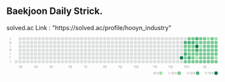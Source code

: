 <h2> Baekjoon Daily Strick. </h2>
<div> solved.ac Link : "https://solved.ac/profile/hooyn_industry" </div>

<div><svg viewBox="0 0 450 96"><text font-size="5" text-anchor="middle" x="8" y="16" dy="0.3em" fill="rgb(138, 143, 149)">S</text><text font-size="5" text-anchor="middle" x="8" y="24" dy="0.3em" fill="rgb(138, 143, 149)">M</text><text font-size="5" text-anchor="middle" x="8" y="32" dy="0.3em" fill="rgb(138, 143, 149)">T</text><text font-size="5" text-anchor="middle" x="8" y="40" dy="0.3em" fill="rgb(138, 143, 149)">W</text><text font-size="5" text-anchor="middle" x="8" y="48" dy="0.3em" fill="rgb(138, 143, 149)">T</text><text font-size="5" text-anchor="middle" x="8" y="56" dy="0.3em" fill="rgb(138, 143, 149)">F</text><text font-size="5" text-anchor="middle" x="8" y="64" dy="0.3em" fill="rgb(138, 143, 149)">S</text><text font-size="5" text-anchor="start" x="409" y="74" dy="0.3em" fill="rgb(138, 143, 149)">2월</text><text font-size="5" text-anchor="start" x="369" y="74" dy="0.3em" fill="rgb(138, 143, 149)">2022</text><text font-size="5" text-anchor="start" x="337" y="74" dy="0.3em" fill="rgb(138, 143, 149)">12월</text><text font-size="5" text-anchor="start" x="305" y="74" dy="0.3em" fill="rgb(138, 143, 149)">11월</text><text font-size="5" text-anchor="start" x="265" y="74" dy="0.3em" fill="rgb(138, 143, 149)">10월</text><text font-size="5" text-anchor="start" x="233" y="74" dy="0.3em" fill="rgb(138, 143, 149)">9월</text><text font-size="5" text-anchor="start" x="201" y="74" dy="0.3em" fill="rgb(138, 143, 149)">8월</text><text font-size="5" text-anchor="start" x="161" y="74" dy="0.3em" fill="rgb(138, 143, 149)">7월</text><text font-size="5" text-anchor="start" x="129" y="74" dy="0.3em" fill="rgb(138, 143, 149)">6월</text><text font-size="5" text-anchor="start" x="89" y="74" dy="0.3em" fill="rgb(138, 143, 149)">5월</text><text font-size="5" text-anchor="start" x="57" y="74" dy="0.3em" fill="rgb(138, 143, 149)">4월</text><text font-size="5" text-anchor="start" x="25" y="74" dy="0.3em" fill="rgb(138, 143, 149)">3월</text><rect width="6.8" height="6.8" x="433" y="60" rx="2" fill="rgb(120, 203, 148)" stroke-width="1" stroke="transparent"></rect><rect width="6.8" height="6.8" x="433" y="52" rx="2" fill="rgb(161, 228, 172)" stroke-width="1"></rect><rect width="6.8" height="6.8" x="433" y="44" rx="2" fill="rgb(120, 203, 148)" stroke-width="1"></rect><rect width="6.8" height="6.8" x="433" y="36" rx="2" fill="rgb(120, 203, 148)" stroke-width="1"></rect><rect width="6.8" height="6.8" x="433" y="28" rx="2" fill="rgb(120, 203, 148)" stroke-width="1"></rect><rect width="6.8" height="6.8" x="433" y="20" rx="2" fill="rgb(120, 203, 148)" stroke-width="1"></rect><rect width="6.8" height="6.8" x="433" y="12" rx="2" fill="rgb(161, 228, 172)" stroke-width="1"></rect><rect width="6.8" height="6.8" x="425" y="60" rx="2" fill="rgb(120, 203, 148)" stroke-width="1"></rect><rect width="6.8" height="6.8" x="425" y="52" rx="2" fill="rgb(120, 203, 148)" stroke-width="1"></rect><rect width="6.8" height="6.8" x="425" y="44" rx="2" fill="rgb(120, 203, 148)" stroke-width="1"></rect><rect width="6.8" height="6.8" x="425" y="36" rx="2" fill="rgb(120, 203, 148)" stroke-width="1"></rect><rect width="6.8" height="6.8" x="425" y="28" rx="2" fill="rgb(120, 203, 148)" stroke-width="1"></rect><rect width="6.8" height="6.8" x="425" y="20" rx="2" fill="rgb(120, 203, 148)" stroke-width="1"></rect><rect width="6.8" height="6.8" x="425" y="12" rx="2" fill="rgb(120, 203, 148)" stroke-width="1"></rect><rect width="6.8" height="6.8" x="417" y="60" rx="2" fill="rgb(120, 203, 148)" stroke-width="1"></rect><rect width="6.8" height="6.8" x="417" y="52" rx="2" fill="rgb(120, 203, 148)" stroke-width="1"></rect><rect width="6.8" height="6.8" x="417" y="44" rx="2" fill="rgb(120, 203, 148)" stroke-width="1"></rect><rect width="6.8" height="6.8" x="417" y="36" rx="2" fill="rgb(120, 203, 148)" stroke-width="1"></rect><rect width="6.8" height="6.8" x="417" y="28" rx="2" fill="rgb(120, 203, 148)" stroke-width="1"></rect><rect width="6.8" height="6.8" x="417" y="20" rx="2" fill="rgb(120, 203, 148)" stroke-width="1"></rect><rect width="6.8" height="6.8" x="417" y="12" rx="2" fill="rgb(161, 228, 172)" stroke-width="1"></rect><rect width="6.8" height="6.8" x="409" y="60" rx="2" fill="rgb(120, 203, 148)" stroke-width="1"></rect><rect width="6.8" height="6.8" x="409" y="52" rx="2" fill="rgb(120, 203, 148)" stroke-width="1"></rect><rect width="6.8" height="6.8" x="409" y="44" rx="2" fill="rgb(120, 203, 148)" stroke-width="1"></rect><rect width="6.8" height="6.8" x="409" y="36" rx="2" fill="rgb(120, 203, 148)" stroke-width="1"></rect><rect width="6.8" height="6.8" x="409" y="28" rx="2" fill="rgb(120, 203, 148)" stroke-width="1"></rect><rect width="6.8" height="6.8" x="409" y="20" rx="2" fill="rgb(120, 203, 148)" stroke-width="1"></rect><rect width="6.8" height="6.8" x="409" y="12" rx="2" fill="rgb(120, 203, 148)" stroke-width="1"></rect><rect width="6.8" height="6.8" x="401" y="60" rx="2" fill="rgb(120, 203, 148)" stroke-width="1"></rect><rect width="6.8" height="6.8" x="401" y="52" rx="2" fill="rgb(120, 203, 148)" stroke-width="1"></rect><rect width="6.8" height="6.8" x="401" y="44" rx="2" fill="rgb(120, 203, 148)" stroke-width="1"></rect><rect width="6.8" height="6.8" x="401" y="36" rx="2" fill="rgb(120, 203, 148)" stroke-width="1"></rect><rect width="6.8" height="6.8" x="401" y="28" rx="2" fill="rgb(161, 228, 172)" stroke-width="1"></rect><rect width="6.8" height="6.8" x="401" y="20" rx="2" fill="rgb(120, 203, 148)" stroke-width="1"></rect><rect width="6.8" height="6.8" x="401" y="12" rx="2" fill="rgb(120, 203, 148)" stroke-width="1"></rect><rect width="6.8" height="6.8" x="393" y="60" rx="2" fill="rgb(120, 203, 148)" stroke-width="1"></rect><rect width="6.8" height="6.8" x="393" y="52" rx="2" fill="rgb(161, 228, 172)" stroke-width="1"></rect><rect width="6.8" height="6.8" x="393" y="44" rx="2" fill="rgb(120, 203, 148)" stroke-width="1"></rect><rect width="6.8" height="6.8" x="393" y="36" rx="2" fill="rgb(78, 177, 124)" stroke-width="1"></rect><rect width="6.8" height="6.8" x="393" y="28" rx="2" fill="rgb(0, 121, 80)" stroke-width="1"></rect><rect width="6.8" height="6.8" x="393" y="20" rx="2" fill="rgb(120, 203, 148)" stroke-width="1"></rect><rect width="6.8" height="6.8" x="393" y="12" rx="2" fill="rgb(78, 177, 124)" stroke-width="1"></rect><rect width="6.8" height="6.8" x="385" y="60" rx="2" fill="rgb(120, 203, 148)" stroke-width="1"></rect><rect width="6.8" height="6.8" x="385" y="52" rx="2" fill="rgb(120, 203, 148)" stroke-width="1"></rect><rect width="6.8" height="6.8" x="385" y="44" rx="2" fill="rgb(120, 203, 148)" stroke-width="1" stroke="transparent"></rect><rect width="6.8" height="6.8" x="385" y="36" rx="2" fill="rgb(120, 203, 148)" stroke-width="1"></rect><rect width="6.8" height="6.8" x="385" y="28" rx="2" fill="rgb(120, 203, 148)" stroke-width="1"></rect><rect width="6.8" height="6.8" x="385" y="20" rx="2" fill="rgb(78, 177, 124)" stroke-width="1"></rect><rect width="6.8" height="6.8" x="385" y="12" rx="2" fill="rgb(120, 203, 148)" stroke-width="1"></rect><rect width="6.8" height="6.8" x="377" y="60" rx="2" fill="rgb(120, 203, 148)" stroke-width="1"></rect><rect width="6.8" height="6.8" x="377" y="52" rx="2" fill="rgb(78, 177, 124)" stroke-width="1"></rect><rect width="6.8" height="6.8" x="377" y="44" rx="2" fill="rgb(120, 203, 148)" stroke-width="1"></rect><rect width="6.8" height="6.8" x="377" y="36" rx="2" fill="rgb(120, 203, 148)" stroke-width="1" stroke="transparent"></rect><rect width="6.8" height="6.8" x="377" y="28" rx="2" fill="rgb(120, 203, 148)" stroke-width="1" stroke="transparent"></rect><rect width="6.8" height="6.8" x="377" y="20" rx="2" fill="rgb(78, 177, 124)" stroke-width="1"></rect><rect width="6.8" height="6.8" x="377" y="12" rx="2" fill="rgb(120, 203, 148)" stroke-width="1"></rect><rect width="6.8" height="6.8" x="369" y="60" rx="2" fill="rgb(120, 203, 148)" stroke-width="1"></rect><rect width="6.8" height="6.8" x="369" y="52" rx="2" fill="rgb(120, 203, 148)" stroke-width="1"></rect><rect width="6.8" height="6.8" x="369" y="44" rx="2" fill="rgb(78, 177, 124)" stroke-width="1"></rect><rect width="6.8" height="6.8" x="369" y="36" rx="2" fill="rgb(120, 203, 148)" stroke-width="1"></rect><rect width="6.8" height="6.8" x="369" y="28" rx="2" fill="rgb(120, 203, 148)" stroke-width="1"></rect><rect width="6.8" height="6.8" x="369" y="20" rx="2" fill="rgb(78, 177, 124)" stroke-width="1"></rect><rect width="6.8" height="6.8" x="369" y="12" rx="2" fill="rgb(221, 223, 224)" stroke-width="1"></rect><rect width="6.8" height="6.8" x="361" y="60" rx="2" fill="rgb(221, 223, 224)" stroke-width="1"></rect><rect width="6.8" height="6.8" x="361" y="52" rx="2" fill="rgb(0, 121, 80)" stroke-width="1"></rect><rect width="6.8" height="6.8" x="361" y="44" rx="2" fill="rgb(221, 223, 224)" stroke-width="1"></rect><rect width="6.8" height="6.8" x="361" y="36" rx="2" fill="rgb(221, 223, 224)" stroke-width="1"></rect><rect width="6.8" height="6.8" x="361" y="28" rx="2" fill="rgb(221, 223, 224)" stroke-width="1"></rect><rect width="6.8" height="6.8" x="361" y="20" rx="2" fill="rgb(221, 223, 224)" stroke-width="1"></rect><rect width="6.8" height="6.8" x="361" y="12" rx="2" fill="rgb(221, 223, 224)" stroke-width="1"></rect><rect width="6.8" height="6.8" x="353" y="60" rx="2" fill="rgb(221, 223, 224)" stroke-width="1"></rect><rect width="6.8" height="6.8" x="353" y="52" rx="2" fill="rgb(221, 223, 224)" stroke-width="1"></rect><rect width="6.8" height="6.8" x="353" y="44" rx="2" fill="rgb(221, 223, 224)" stroke-width="1"></rect><rect width="6.8" height="6.8" x="353" y="36" rx="2" fill="rgb(221, 223, 224)" stroke-width="1"></rect><rect width="6.8" height="6.8" x="353" y="28" rx="2" fill="rgb(221, 223, 224)" stroke-width="1"></rect><rect width="6.8" height="6.8" x="353" y="20" rx="2" fill="rgb(221, 223, 224)" stroke-width="1"></rect><rect width="6.8" height="6.8" x="353" y="12" rx="2" fill="rgb(221, 223, 224)" stroke-width="1"></rect><rect width="6.8" height="6.8" x="345" y="60" rx="2" fill="rgb(221, 223, 224)" stroke-width="1"></rect><rect width="6.8" height="6.8" x="345" y="52" rx="2" fill="rgb(221, 223, 224)" stroke-width="1"></rect><rect width="6.8" height="6.8" x="345" y="44" rx="2" fill="rgb(221, 223, 224)" stroke-width="1"></rect><rect width="6.8" height="6.8" x="345" y="36" rx="2" fill="rgb(221, 223, 224)" stroke-width="1"></rect><rect width="6.8" height="6.8" x="345" y="28" rx="2" fill="rgb(221, 223, 224)" stroke-width="1"></rect><rect width="6.8" height="6.8" x="345" y="20" rx="2" fill="rgb(221, 223, 224)" stroke-width="1"></rect><rect width="6.8" height="6.8" x="345" y="12" rx="2" fill="rgb(221, 223, 224)" stroke-width="1"></rect><rect width="6.8" height="6.8" x="337" y="60" rx="2" fill="rgb(221, 223, 224)" stroke-width="1"></rect><rect width="6.8" height="6.8" x="337" y="52" rx="2" fill="rgb(221, 223, 224)" stroke-width="1"></rect><rect width="6.8" height="6.8" x="337" y="44" rx="2" fill="rgb(221, 223, 224)" stroke-width="1"></rect><rect width="6.8" height="6.8" x="337" y="36" rx="2" fill="rgb(221, 223, 224)" stroke-width="1"></rect><rect width="6.8" height="6.8" x="337" y="28" rx="2" fill="rgb(221, 223, 224)" stroke-width="1"></rect><rect width="6.8" height="6.8" x="337" y="20" rx="2" fill="rgb(221, 223, 224)" stroke-width="1"></rect><rect width="6.8" height="6.8" x="337" y="12" rx="2" fill="rgb(221, 223, 224)" stroke-width="1"></rect><rect width="6.8" height="6.8" x="329" y="60" rx="2" fill="rgb(221, 223, 224)" stroke-width="1"></rect><rect width="6.8" height="6.8" x="329" y="52" rx="2" fill="rgb(221, 223, 224)" stroke-width="1"></rect><rect width="6.8" height="6.8" x="329" y="44" rx="2" fill="rgb(221, 223, 224)" stroke-width="1"></rect><rect width="6.8" height="6.8" x="329" y="36" rx="2" fill="rgb(221, 223, 224)" stroke-width="1"></rect><rect width="6.8" height="6.8" x="329" y="28" rx="2" fill="rgb(221, 223, 224)" stroke-width="1"></rect><rect width="6.8" height="6.8" x="329" y="20" rx="2" fill="rgb(221, 223, 224)" stroke-width="1"></rect><rect width="6.8" height="6.8" x="329" y="12" rx="2" fill="rgb(221, 223, 224)" stroke-width="1"></rect><rect width="6.8" height="6.8" x="321" y="60" rx="2" fill="rgb(221, 223, 224)" stroke-width="1"></rect><rect width="6.8" height="6.8" x="321" y="52" rx="2" fill="rgb(221, 223, 224)" stroke-width="1"></rect><rect width="6.8" height="6.8" x="321" y="44" rx="2" fill="rgb(221, 223, 224)" stroke-width="1"></rect><rect width="6.8" height="6.8" x="321" y="36" rx="2" fill="rgb(221, 223, 224)" stroke-width="1"></rect><rect width="6.8" height="6.8" x="321" y="28" rx="2" fill="rgb(221, 223, 224)" stroke-width="1"></rect><rect width="6.8" height="6.8" x="321" y="20" rx="2" fill="rgb(221, 223, 224)" stroke-width="1"></rect><rect width="6.8" height="6.8" x="321" y="12" rx="2" fill="rgb(221, 223, 224)" stroke-width="1"></rect><rect width="6.8" height="6.8" x="313" y="60" rx="2" fill="rgb(221, 223, 224)" stroke-width="1"></rect><rect width="6.8" height="6.8" x="313" y="52" rx="2" fill="rgb(221, 223, 224)" stroke-width="1"></rect><rect width="6.8" height="6.8" x="313" y="44" rx="2" fill="rgb(221, 223, 224)" stroke-width="1"></rect><rect width="6.8" height="6.8" x="313" y="36" rx="2" fill="rgb(221, 223, 224)" stroke-width="1"></rect><rect width="6.8" height="6.8" x="313" y="28" rx="2" fill="rgb(221, 223, 224)" stroke-width="1"></rect><rect width="6.8" height="6.8" x="313" y="20" rx="2" fill="rgb(221, 223, 224)" stroke-width="1"></rect><rect width="6.8" height="6.8" x="313" y="12" rx="2" fill="rgb(221, 223, 224)" stroke-width="1"></rect><rect width="6.8" height="6.8" x="305" y="60" rx="2" fill="rgb(221, 223, 224)" stroke-width="1"></rect><rect width="6.8" height="6.8" x="305" y="52" rx="2" fill="rgb(221, 223, 224)" stroke-width="1" stroke="transparent"></rect><rect width="6.8" height="6.8" x="305" y="44" rx="2" fill="rgb(221, 223, 224)" stroke-width="1"></rect><rect width="6.8" height="6.8" x="305" y="36" rx="2" fill="rgb(221, 223, 224)" stroke-width="1"></rect><rect width="6.8" height="6.8" x="305" y="28" rx="2" fill="rgb(221, 223, 224)" stroke-width="1"></rect><rect width="6.8" height="6.8" x="305" y="20" rx="2" fill="rgb(221, 223, 224)" stroke-width="1"></rect><rect width="6.8" height="6.8" x="305" y="12" rx="2" fill="rgb(221, 223, 224)" stroke-width="1"></rect><rect width="6.8" height="6.8" x="297" y="60" rx="2" fill="rgb(221, 223, 224)" stroke-width="1"></rect><rect width="6.8" height="6.8" x="297" y="52" rx="2" fill="rgb(221, 223, 224)" stroke-width="1"></rect><rect width="6.8" height="6.8" x="297" y="44" rx="2" fill="rgb(221, 223, 224)" stroke-width="1"></rect><rect width="6.8" height="6.8" x="297" y="36" rx="2" fill="rgb(221, 223, 224)" stroke-width="1"></rect><rect width="6.8" height="6.8" x="297" y="28" rx="2" fill="rgb(221, 223, 224)" stroke-width="1"></rect><rect width="6.8" height="6.8" x="297" y="20" rx="2" fill="rgb(221, 223, 224)" stroke-width="1"></rect><rect width="6.8" height="6.8" x="297" y="12" rx="2" fill="rgb(221, 223, 224)" stroke-width="1"></rect><rect width="6.8" height="6.8" x="289" y="60" rx="2" fill="rgb(221, 223, 224)" stroke-width="1"></rect><rect width="6.8" height="6.8" x="289" y="52" rx="2" fill="rgb(221, 223, 224)" stroke-width="1"></rect><rect width="6.8" height="6.8" x="289" y="44" rx="2" fill="rgb(221, 223, 224)" stroke-width="1"></rect><rect width="6.8" height="6.8" x="289" y="36" rx="2" fill="rgb(221, 223, 224)" stroke-width="1"></rect><rect width="6.8" height="6.8" x="289" y="28" rx="2" fill="rgb(221, 223, 224)" stroke-width="1"></rect><rect width="6.8" height="6.8" x="289" y="20" rx="2" fill="rgb(221, 223, 224)" stroke-width="1"></rect><rect width="6.8" height="6.8" x="289" y="12" rx="2" fill="rgb(221, 223, 224)" stroke-width="1"></rect><rect width="6.8" height="6.8" x="281" y="60" rx="2" fill="rgb(221, 223, 224)" stroke-width="1"></rect><rect width="6.8" height="6.8" x="281" y="52" rx="2" fill="rgb(221, 223, 224)" stroke-width="1"></rect><rect width="6.8" height="6.8" x="281" y="44" rx="2" fill="rgb(221, 223, 224)" stroke-width="1"></rect><rect width="6.8" height="6.8" x="281" y="36" rx="2" fill="rgb(221, 223, 224)" stroke-width="1"></rect><rect width="6.8" height="6.8" x="281" y="28" rx="2" fill="rgb(221, 223, 224)" stroke-width="1"></rect><rect width="6.8" height="6.8" x="281" y="20" rx="2" fill="rgb(221, 223, 224)" stroke-width="1"></rect><rect width="6.8" height="6.8" x="281" y="12" rx="2" fill="rgb(221, 223, 224)" stroke-width="1"></rect><rect width="6.8" height="6.8" x="273" y="60" rx="2" fill="rgb(221, 223, 224)" stroke-width="1"></rect><rect width="6.8" height="6.8" x="273" y="52" rx="2" fill="rgb(221, 223, 224)" stroke-width="1"></rect><rect width="6.8" height="6.8" x="273" y="44" rx="2" fill="rgb(221, 223, 224)" stroke-width="1"></rect><rect width="6.8" height="6.8" x="273" y="36" rx="2" fill="rgb(221, 223, 224)" stroke-width="1"></rect><rect width="6.8" height="6.8" x="273" y="28" rx="2" fill="rgb(221, 223, 224)" stroke-width="1"></rect><rect width="6.8" height="6.8" x="273" y="20" rx="2" fill="rgb(221, 223, 224)" stroke-width="1"></rect><rect width="6.8" height="6.8" x="273" y="12" rx="2" fill="rgb(221, 223, 224)" stroke-width="1"></rect><rect width="6.8" height="6.8" x="265" y="60" rx="2" fill="rgb(221, 223, 224)" stroke-width="1"></rect><rect width="6.8" height="6.8" x="265" y="52" rx="2" fill="rgb(221, 223, 224)" stroke-width="1"></rect><rect width="6.8" height="6.8" x="265" y="44" rx="2" fill="rgb(221, 223, 224)" stroke-width="1"></rect><rect width="6.8" height="6.8" x="265" y="36" rx="2" fill="rgb(221, 223, 224)" stroke-width="1"></rect><rect width="6.8" height="6.8" x="265" y="28" rx="2" fill="rgb(221, 223, 224)" stroke-width="1"></rect><rect width="6.8" height="6.8" x="265" y="20" rx="2" fill="rgb(221, 223, 224)" stroke-width="1"></rect><rect width="6.8" height="6.8" x="265" y="12" rx="2" fill="rgb(221, 223, 224)" stroke-width="1"></rect><rect width="6.8" height="6.8" x="257" y="60" rx="2" fill="rgb(221, 223, 224)" stroke-width="1"></rect><rect width="6.8" height="6.8" x="257" y="52" rx="2" fill="rgb(221, 223, 224)" stroke-width="1"></rect><rect width="6.8" height="6.8" x="257" y="44" rx="2" fill="rgb(221, 223, 224)" stroke-width="1"></rect><rect width="6.8" height="6.8" x="257" y="36" rx="2" fill="rgb(221, 223, 224)" stroke-width="1" stroke="transparent"></rect><rect width="6.8" height="6.8" x="257" y="28" rx="2" fill="rgb(221, 223, 224)" stroke-width="1"></rect><rect width="6.8" height="6.8" x="257" y="20" rx="2" fill="rgb(221, 223, 224)" stroke-width="1"></rect><rect width="6.8" height="6.8" x="257" y="12" rx="2" fill="rgb(221, 223, 224)" stroke-width="1"></rect><rect width="6.8" height="6.8" x="249" y="60" rx="2" fill="rgb(221, 223, 224)" stroke-width="1"></rect><rect width="6.8" height="6.8" x="249" y="52" rx="2" fill="rgb(221, 223, 224)" stroke-width="1"></rect><rect width="6.8" height="6.8" x="249" y="44" rx="2" fill="rgb(221, 223, 224)" stroke-width="1"></rect><rect width="6.8" height="6.8" x="249" y="36" rx="2" fill="rgb(221, 223, 224)" stroke-width="1" stroke="transparent"></rect><rect width="6.8" height="6.8" x="249" y="28" rx="2" fill="rgb(221, 223, 224)" stroke-width="1"></rect><rect width="6.8" height="6.8" x="249" y="20" rx="2" fill="rgb(221, 223, 224)" stroke-width="1"></rect><rect width="6.8" height="6.8" x="249" y="12" rx="2" fill="rgb(221, 223, 224)" stroke-width="1"></rect><rect width="6.8" height="6.8" x="241" y="60" rx="2" fill="rgb(221, 223, 224)" stroke-width="1"></rect><rect width="6.8" height="6.8" x="241" y="52" rx="2" fill="rgb(221, 223, 224)" stroke-width="1"></rect><rect width="6.8" height="6.8" x="241" y="44" rx="2" fill="rgb(221, 223, 224)" stroke-width="1"></rect><rect width="6.8" height="6.8" x="241" y="36" rx="2" fill="rgb(221, 223, 224)" stroke-width="1"></rect><rect width="6.8" height="6.8" x="241" y="28" rx="2" fill="rgb(221, 223, 224)" stroke-width="1"></rect><rect width="6.8" height="6.8" x="241" y="20" rx="2" fill="rgb(221, 223, 224)" stroke-width="1"></rect><rect width="6.8" height="6.8" x="241" y="12" rx="2" fill="rgb(221, 223, 224)" stroke-width="1"></rect><rect width="6.8" height="6.8" x="233" y="60" rx="2" fill="rgb(221, 223, 224)" stroke-width="1"></rect><rect width="6.8" height="6.8" x="233" y="52" rx="2" fill="rgb(221, 223, 224)" stroke-width="1"></rect><rect width="6.8" height="6.8" x="233" y="44" rx="2" fill="rgb(221, 223, 224)" stroke-width="1"></rect><rect width="6.8" height="6.8" x="233" y="36" rx="2" fill="rgb(221, 223, 224)" stroke-width="1"></rect><rect width="6.8" height="6.8" x="233" y="28" rx="2" fill="rgb(221, 223, 224)" stroke-width="1"></rect><rect width="6.8" height="6.8" x="233" y="20" rx="2" fill="rgb(221, 223, 224)" stroke-width="1"></rect><rect width="6.8" height="6.8" x="233" y="12" rx="2" fill="rgb(221, 223, 224)" stroke-width="1"></rect><rect width="6.8" height="6.8" x="225" y="60" rx="2" fill="rgb(221, 223, 224)" stroke-width="1"></rect><rect width="6.8" height="6.8" x="225" y="52" rx="2" fill="rgb(221, 223, 224)" stroke-width="1"></rect><rect width="6.8" height="6.8" x="225" y="44" rx="2" fill="rgb(221, 223, 224)" stroke-width="1"></rect><rect width="6.8" height="6.8" x="225" y="36" rx="2" fill="rgb(221, 223, 224)" stroke-width="1"></rect><rect width="6.8" height="6.8" x="225" y="28" rx="2" fill="rgb(221, 223, 224)" stroke-width="1"></rect><rect width="6.8" height="6.8" x="225" y="20" rx="2" fill="rgb(221, 223, 224)" stroke-width="1"></rect><rect width="6.8" height="6.8" x="225" y="12" rx="2" fill="rgb(221, 223, 224)" stroke-width="1"></rect><rect width="6.8" height="6.8" x="217" y="60" rx="2" fill="rgb(221, 223, 224)" stroke-width="1"></rect><rect width="6.8" height="6.8" x="217" y="52" rx="2" fill="rgb(221, 223, 224)" stroke-width="1"></rect><rect width="6.8" height="6.8" x="217" y="44" rx="2" fill="rgb(221, 223, 224)" stroke-width="1"></rect><rect width="6.8" height="6.8" x="217" y="36" rx="2" fill="rgb(221, 223, 224)" stroke-width="1"></rect><rect width="6.8" height="6.8" x="217" y="28" rx="2" fill="rgb(221, 223, 224)" stroke-width="1"></rect><rect width="6.8" height="6.8" x="217" y="20" rx="2" fill="rgb(221, 223, 224)" stroke-width="1"></rect><rect width="6.8" height="6.8" x="217" y="12" rx="2" fill="rgb(221, 223, 224)" stroke-width="1"></rect><rect width="6.8" height="6.8" x="209" y="60" rx="2" fill="rgb(221, 223, 224)" stroke-width="1"></rect><rect width="6.8" height="6.8" x="209" y="52" rx="2" fill="rgb(221, 223, 224)" stroke-width="1"></rect><rect width="6.8" height="6.8" x="209" y="44" rx="2" fill="rgb(221, 223, 224)" stroke-width="1"></rect><rect width="6.8" height="6.8" x="209" y="36" rx="2" fill="rgb(221, 223, 224)" stroke-width="1"></rect><rect width="6.8" height="6.8" x="209" y="28" rx="2" fill="rgb(221, 223, 224)" stroke-width="1"></rect><rect width="6.8" height="6.8" x="209" y="20" rx="2" fill="rgb(221, 223, 224)" stroke-width="1"></rect><rect width="6.8" height="6.8" x="209" y="12" rx="2" fill="rgb(221, 223, 224)" stroke-width="1"></rect><rect width="6.8" height="6.8" x="201" y="60" rx="2" fill="rgb(221, 223, 224)" stroke-width="1"></rect><rect width="6.8" height="6.8" x="201" y="52" rx="2" fill="rgb(221, 223, 224)" stroke-width="1"></rect><rect width="6.8" height="6.8" x="201" y="44" rx="2" fill="rgb(221, 223, 224)" stroke-width="1"></rect><rect width="6.8" height="6.8" x="201" y="36" rx="2" fill="rgb(221, 223, 224)" stroke-width="1"></rect><rect width="6.8" height="6.8" x="201" y="28" rx="2" fill="rgb(221, 223, 224)" stroke-width="1"></rect><rect width="6.8" height="6.8" x="201" y="20" rx="2" fill="rgb(221, 223, 224)" stroke-width="1"></rect><rect width="6.8" height="6.8" x="201" y="12" rx="2" fill="rgb(221, 223, 224)" stroke-width="1"></rect><rect width="6.8" height="6.8" x="193" y="60" rx="2" fill="rgb(221, 223, 224)" stroke-width="1"></rect><rect width="6.8" height="6.8" x="193" y="52" rx="2" fill="rgb(221, 223, 224)" stroke-width="1"></rect><rect width="6.8" height="6.8" x="193" y="44" rx="2" fill="rgb(221, 223, 224)" stroke-width="1"></rect><rect width="6.8" height="6.8" x="193" y="36" rx="2" fill="rgb(221, 223, 224)" stroke-width="1"></rect><rect width="6.8" height="6.8" x="193" y="28" rx="2" fill="rgb(221, 223, 224)" stroke-width="1"></rect><rect width="6.8" height="6.8" x="193" y="20" rx="2" fill="rgb(221, 223, 224)" stroke-width="1"></rect><rect width="6.8" height="6.8" x="193" y="12" rx="2" fill="rgb(221, 223, 224)" stroke-width="1"></rect><rect width="6.8" height="6.8" x="185" y="60" rx="2" fill="rgb(221, 223, 224)" stroke-width="1"></rect><rect width="6.8" height="6.8" x="185" y="52" rx="2" fill="rgb(221, 223, 224)" stroke-width="1"></rect><rect width="6.8" height="6.8" x="185" y="44" rx="2" fill="rgb(221, 223, 224)" stroke-width="1"></rect><rect width="6.8" height="6.8" x="185" y="36" rx="2" fill="rgb(221, 223, 224)" stroke-width="1"></rect><rect width="6.8" height="6.8" x="185" y="28" rx="2" fill="rgb(221, 223, 224)" stroke-width="1"></rect><rect width="6.8" height="6.8" x="185" y="20" rx="2" fill="rgb(221, 223, 224)" stroke-width="1"></rect><rect width="6.8" height="6.8" x="185" y="12" rx="2" fill="rgb(221, 223, 224)" stroke-width="1"></rect><rect width="6.8" height="6.8" x="177" y="60" rx="2" fill="rgb(221, 223, 224)" stroke-width="1"></rect><rect width="6.8" height="6.8" x="177" y="52" rx="2" fill="rgb(221, 223, 224)" stroke-width="1"></rect><rect width="6.8" height="6.8" x="177" y="44" rx="2" fill="rgb(221, 223, 224)" stroke-width="1"></rect><rect width="6.8" height="6.8" x="177" y="36" rx="2" fill="rgb(221, 223, 224)" stroke-width="1"></rect><rect width="6.8" height="6.8" x="177" y="28" rx="2" fill="rgb(221, 223, 224)" stroke-width="1"></rect><rect width="6.8" height="6.8" x="177" y="20" rx="2" fill="rgb(221, 223, 224)" stroke-width="1"></rect><rect width="6.8" height="6.8" x="177" y="12" rx="2" fill="rgb(221, 223, 224)" stroke-width="1"></rect><rect width="6.8" height="6.8" x="169" y="60" rx="2" fill="rgb(221, 223, 224)" stroke-width="1"></rect><rect width="6.8" height="6.8" x="169" y="52" rx="2" fill="rgb(221, 223, 224)" stroke-width="1"></rect><rect width="6.8" height="6.8" x="169" y="44" rx="2" fill="rgb(221, 223, 224)" stroke-width="1"></rect><rect width="6.8" height="6.8" x="169" y="36" rx="2" fill="rgb(221, 223, 224)" stroke-width="1"></rect><rect width="6.8" height="6.8" x="169" y="28" rx="2" fill="rgb(221, 223, 224)" stroke-width="1"></rect><rect width="6.8" height="6.8" x="169" y="20" rx="2" fill="rgb(221, 223, 224)" stroke-width="1"></rect><rect width="6.8" height="6.8" x="169" y="12" rx="2" fill="rgb(221, 223, 224)" stroke-width="1"></rect><rect width="6.8" height="6.8" x="161" y="60" rx="2" fill="rgb(221, 223, 224)" stroke-width="1"></rect><rect width="6.8" height="6.8" x="161" y="52" rx="2" fill="rgb(221, 223, 224)" stroke-width="1"></rect><rect width="6.8" height="6.8" x="161" y="44" rx="2" fill="rgb(221, 223, 224)" stroke-width="1"></rect><rect width="6.8" height="6.8" x="161" y="36" rx="2" fill="rgb(221, 223, 224)" stroke-width="1"></rect><rect width="6.8" height="6.8" x="161" y="28" rx="2" fill="rgb(221, 223, 224)" stroke-width="1"></rect><rect width="6.8" height="6.8" x="161" y="20" rx="2" fill="rgb(221, 223, 224)" stroke-width="1"></rect><rect width="6.8" height="6.8" x="161" y="12" rx="2" fill="rgb(221, 223, 224)" stroke-width="1"></rect><rect width="6.8" height="6.8" x="153" y="60" rx="2" fill="rgb(221, 223, 224)" stroke-width="1"></rect><rect width="6.8" height="6.8" x="153" y="52" rx="2" fill="rgb(221, 223, 224)" stroke-width="1"></rect><rect width="6.8" height="6.8" x="153" y="44" rx="2" fill="rgb(221, 223, 224)" stroke-width="1"></rect><rect width="6.8" height="6.8" x="153" y="36" rx="2" fill="rgb(221, 223, 224)" stroke-width="1"></rect><rect width="6.8" height="6.8" x="153" y="28" rx="2" fill="rgb(221, 223, 224)" stroke-width="1"></rect><rect width="6.8" height="6.8" x="153" y="20" rx="2" fill="rgb(221, 223, 224)" stroke-width="1"></rect><rect width="6.8" height="6.8" x="153" y="12" rx="2" fill="rgb(221, 223, 224)" stroke-width="1"></rect><rect width="6.8" height="6.8" x="145" y="60" rx="2" fill="rgb(221, 223, 224)" stroke-width="1"></rect><rect width="6.8" height="6.8" x="145" y="52" rx="2" fill="rgb(221, 223, 224)" stroke-width="1"></rect><rect width="6.8" height="6.8" x="145" y="44" rx="2" fill="rgb(221, 223, 224)" stroke-width="1"></rect><rect width="6.8" height="6.8" x="145" y="36" rx="2" fill="rgb(221, 223, 224)" stroke-width="1"></rect><rect width="6.8" height="6.8" x="145" y="28" rx="2" fill="rgb(221, 223, 224)" stroke-width="1"></rect><rect width="6.8" height="6.8" x="145" y="20" rx="2" fill="rgb(221, 223, 224)" stroke-width="1"></rect><rect width="6.8" height="6.8" x="145" y="12" rx="2" fill="rgb(221, 223, 224)" stroke-width="1"></rect><rect width="6.8" height="6.8" x="137" y="60" rx="2" fill="rgb(221, 223, 224)" stroke-width="1"></rect><rect width="6.8" height="6.8" x="137" y="52" rx="2" fill="rgb(221, 223, 224)" stroke-width="1"></rect><rect width="6.8" height="6.8" x="137" y="44" rx="2" fill="rgb(221, 223, 224)" stroke-width="1"></rect><rect width="6.8" height="6.8" x="137" y="36" rx="2" fill="rgb(221, 223, 224)" stroke-width="1"></rect><rect width="6.8" height="6.8" x="137" y="28" rx="2" fill="rgb(221, 223, 224)" stroke-width="1"></rect><rect width="6.8" height="6.8" x="137" y="20" rx="2" fill="rgb(221, 223, 224)" stroke-width="1"></rect><rect width="6.8" height="6.8" x="137" y="12" rx="2" fill="rgb(221, 223, 224)" stroke-width="1"></rect><rect width="6.8" height="6.8" x="129" y="60" rx="2" fill="rgb(221, 223, 224)" stroke-width="1"></rect><rect width="6.8" height="6.8" x="129" y="52" rx="2" fill="rgb(221, 223, 224)" stroke-width="1"></rect><rect width="6.8" height="6.8" x="129" y="44" rx="2" fill="rgb(221, 223, 224)" stroke-width="1"></rect><rect width="6.8" height="6.8" x="129" y="36" rx="2" fill="rgb(221, 223, 224)" stroke-width="1"></rect><rect width="6.8" height="6.8" x="129" y="28" rx="2" fill="rgb(221, 223, 224)" stroke-width="1"></rect><rect width="6.8" height="6.8" x="129" y="20" rx="2" fill="rgb(221, 223, 224)" stroke-width="1"></rect><rect width="6.8" height="6.8" x="129" y="12" rx="2" fill="rgb(221, 223, 224)" stroke-width="1"></rect><rect width="6.8" height="6.8" x="121" y="60" rx="2" fill="rgb(221, 223, 224)" stroke-width="1"></rect><rect width="6.8" height="6.8" x="121" y="52" rx="2" fill="rgb(221, 223, 224)" stroke-width="1"></rect><rect width="6.8" height="6.8" x="121" y="44" rx="2" fill="rgb(221, 223, 224)" stroke-width="1"></rect><rect width="6.8" height="6.8" x="121" y="36" rx="2" fill="rgb(221, 223, 224)" stroke-width="1"></rect><rect width="6.8" height="6.8" x="121" y="28" rx="2" fill="rgb(221, 223, 224)" stroke-width="1"></rect><rect width="6.8" height="6.8" x="121" y="20" rx="2" fill="rgb(221, 223, 224)" stroke-width="1"></rect><rect width="6.8" height="6.8" x="121" y="12" rx="2" fill="rgb(221, 223, 224)" stroke-width="1"></rect><rect width="6.8" height="6.8" x="113" y="60" rx="2" fill="rgb(221, 223, 224)" stroke-width="1"></rect><rect width="6.8" height="6.8" x="113" y="52" rx="2" fill="rgb(221, 223, 224)" stroke-width="1"></rect><rect width="6.8" height="6.8" x="113" y="44" rx="2" fill="rgb(221, 223, 224)" stroke-width="1"></rect><rect width="6.8" height="6.8" x="113" y="36" rx="2" fill="rgb(221, 223, 224)" stroke-width="1"></rect><rect width="6.8" height="6.8" x="113" y="28" rx="2" fill="rgb(221, 223, 224)" stroke-width="1"></rect><rect width="6.8" height="6.8" x="113" y="20" rx="2" fill="rgb(221, 223, 224)" stroke-width="1"></rect><rect width="6.8" height="6.8" x="113" y="12" rx="2" fill="rgb(221, 223, 224)" stroke-width="1"></rect><rect width="6.8" height="6.8" x="105" y="60" rx="2" fill="rgb(221, 223, 224)" stroke-width="1"></rect><rect width="6.8" height="6.8" x="105" y="52" rx="2" fill="rgb(221, 223, 224)" stroke-width="1"></rect><rect width="6.8" height="6.8" x="105" y="44" rx="2" fill="rgb(221, 223, 224)" stroke-width="1"></rect><rect width="6.8" height="6.8" x="105" y="36" rx="2" fill="rgb(221, 223, 224)" stroke-width="1"></rect><rect width="6.8" height="6.8" x="105" y="28" rx="2" fill="rgb(221, 223, 224)" stroke-width="1"></rect><rect width="6.8" height="6.8" x="105" y="20" rx="2" fill="rgb(221, 223, 224)" stroke-width="1"></rect><rect width="6.8" height="6.8" x="105" y="12" rx="2" fill="rgb(221, 223, 224)" stroke-width="1"></rect><rect width="6.8" height="6.8" x="97" y="60" rx="2" fill="rgb(221, 223, 224)" stroke-width="1"></rect><rect width="6.8" height="6.8" x="97" y="52" rx="2" fill="rgb(221, 223, 224)" stroke-width="1"></rect><rect width="6.8" height="6.8" x="97" y="44" rx="2" fill="rgb(221, 223, 224)" stroke-width="1"></rect><rect width="6.8" height="6.8" x="97" y="36" rx="2" fill="rgb(221, 223, 224)" stroke-width="1"></rect><rect width="6.8" height="6.8" x="97" y="28" rx="2" fill="rgb(221, 223, 224)" stroke-width="1"></rect><rect width="6.8" height="6.8" x="97" y="20" rx="2" fill="rgb(221, 223, 224)" stroke-width="1"></rect><rect width="6.8" height="6.8" x="97" y="12" rx="2" fill="rgb(221, 223, 224)" stroke-width="1"></rect><rect width="6.8" height="6.8" x="89" y="60" rx="2" fill="rgb(221, 223, 224)" stroke-width="1"></rect><rect width="6.8" height="6.8" x="89" y="52" rx="2" fill="rgb(221, 223, 224)" stroke-width="1"></rect><rect width="6.8" height="6.8" x="89" y="44" rx="2" fill="rgb(221, 223, 224)" stroke-width="1"></rect><rect width="6.8" height="6.8" x="89" y="36" rx="2" fill="rgb(221, 223, 224)" stroke-width="1"></rect><rect width="6.8" height="6.8" x="89" y="28" rx="2" fill="rgb(221, 223, 224)" stroke-width="1"></rect><rect width="6.8" height="6.8" x="89" y="20" rx="2" fill="rgb(221, 223, 224)" stroke-width="1"></rect><rect width="6.8" height="6.8" x="89" y="12" rx="2" fill="rgb(221, 223, 224)" stroke-width="1"></rect><rect width="6.8" height="6.8" x="81" y="60" rx="2" fill="rgb(221, 223, 224)" stroke-width="1"></rect><rect width="6.8" height="6.8" x="81" y="52" rx="2" fill="rgb(221, 223, 224)" stroke-width="1"></rect><rect width="6.8" height="6.8" x="81" y="44" rx="2" fill="rgb(221, 223, 224)" stroke-width="1"></rect><rect width="6.8" height="6.8" x="81" y="36" rx="2" fill="rgb(221, 223, 224)" stroke-width="1"></rect><rect width="6.8" height="6.8" x="81" y="28" rx="2" fill="rgb(221, 223, 224)" stroke-width="1"></rect><rect width="6.8" height="6.8" x="81" y="20" rx="2" fill="rgb(221, 223, 224)" stroke-width="1"></rect><rect width="6.8" height="6.8" x="81" y="12" rx="2" fill="rgb(221, 223, 224)" stroke-width="1"></rect><rect width="6.8" height="6.8" x="73" y="60" rx="2" fill="rgb(221, 223, 224)" stroke-width="1"></rect><rect width="6.8" height="6.8" x="73" y="52" rx="2" fill="rgb(221, 223, 224)" stroke-width="1"></rect><rect width="6.8" height="6.8" x="73" y="44" rx="2" fill="rgb(221, 223, 224)" stroke-width="1"></rect><rect width="6.8" height="6.8" x="73" y="36" rx="2" fill="rgb(221, 223, 224)" stroke-width="1"></rect><rect width="6.8" height="6.8" x="73" y="28" rx="2" fill="rgb(221, 223, 224)" stroke-width="1"></rect><rect width="6.8" height="6.8" x="73" y="20" rx="2" fill="rgb(221, 223, 224)" stroke-width="1"></rect><rect width="6.8" height="6.8" x="73" y="12" rx="2" fill="rgb(221, 223, 224)" stroke-width="1"></rect><rect width="6.8" height="6.8" x="65" y="60" rx="2" fill="rgb(221, 223, 224)" stroke-width="1"></rect><rect width="6.8" height="6.8" x="65" y="52" rx="2" fill="rgb(221, 223, 224)" stroke-width="1"></rect><rect width="6.8" height="6.8" x="65" y="44" rx="2" fill="rgb(221, 223, 224)" stroke-width="1"></rect><rect width="6.8" height="6.8" x="65" y="36" rx="2" fill="rgb(221, 223, 224)" stroke-width="1"></rect><rect width="6.8" height="6.8" x="65" y="28" rx="2" fill="rgb(221, 223, 224)" stroke-width="1"></rect><rect width="6.8" height="6.8" x="65" y="20" rx="2" fill="rgb(221, 223, 224)" stroke-width="1"></rect><rect width="6.8" height="6.8" x="65" y="12" rx="2" fill="rgb(221, 223, 224)" stroke-width="1"></rect><rect width="6.8" height="6.8" x="57" y="60" rx="2" fill="rgb(221, 223, 224)" stroke-width="1"></rect><rect width="6.8" height="6.8" x="57" y="52" rx="2" fill="rgb(221, 223, 224)" stroke-width="1"></rect><rect width="6.8" height="6.8" x="57" y="44" rx="2" fill="rgb(221, 223, 224)" stroke-width="1"></rect><rect width="6.8" height="6.8" x="57" y="36" rx="2" fill="rgb(221, 223, 224)" stroke-width="1"></rect><rect width="6.8" height="6.8" x="57" y="28" rx="2" fill="rgb(221, 223, 224)" stroke-width="1"></rect><rect width="6.8" height="6.8" x="57" y="20" rx="2" fill="rgb(221, 223, 224)" stroke-width="1"></rect><rect width="6.8" height="6.8" x="57" y="12" rx="2" fill="rgb(221, 223, 224)" stroke-width="1"></rect><rect width="6.8" height="6.8" x="49" y="60" rx="2" fill="rgb(221, 223, 224)" stroke-width="1"></rect><rect width="6.8" height="6.8" x="49" y="52" rx="2" fill="rgb(221, 223, 224)" stroke-width="1"></rect><rect width="6.8" height="6.8" x="49" y="44" rx="2" fill="rgb(221, 223, 224)" stroke-width="1"></rect><rect width="6.8" height="6.8" x="49" y="36" rx="2" fill="rgb(221, 223, 224)" stroke-width="1"></rect><rect width="6.8" height="6.8" x="49" y="28" rx="2" fill="rgb(221, 223, 224)" stroke-width="1"></rect><rect width="6.8" height="6.8" x="49" y="20" rx="2" fill="rgb(221, 223, 224)" stroke-width="1"></rect><rect width="6.8" height="6.8" x="49" y="12" rx="2" fill="rgb(221, 223, 224)" stroke-width="1"></rect><rect width="6.8" height="6.8" x="41" y="60" rx="2" fill="rgb(221, 223, 224)" stroke-width="1"></rect><rect width="6.8" height="6.8" x="41" y="52" rx="2" fill="rgb(221, 223, 224)" stroke-width="1"></rect><rect width="6.8" height="6.8" x="41" y="44" rx="2" fill="rgb(221, 223, 224)" stroke-width="1"></rect><rect width="6.8" height="6.8" x="41" y="36" rx="2" fill="rgb(221, 223, 224)" stroke-width="1"></rect><rect width="6.8" height="6.8" x="41" y="28" rx="2" fill="rgb(221, 223, 224)" stroke-width="1"></rect><rect width="6.8" height="6.8" x="41" y="20" rx="2" fill="rgb(221, 223, 224)" stroke-width="1"></rect><rect width="6.8" height="6.8" x="41" y="12" rx="2" fill="rgb(221, 223, 224)" stroke-width="1"></rect><rect width="6.8" height="6.8" x="33" y="60" rx="2" fill="rgb(221, 223, 224)" stroke-width="1"></rect><rect width="6.8" height="6.8" x="33" y="52" rx="2" fill="rgb(221, 223, 224)" stroke-width="1"></rect><rect width="6.8" height="6.8" x="33" y="44" rx="2" fill="rgb(221, 223, 224)" stroke-width="1"></rect><rect width="6.8" height="6.8" x="33" y="36" rx="2" fill="rgb(221, 223, 224)" stroke-width="1"></rect><rect width="6.8" height="6.8" x="33" y="28" rx="2" fill="rgb(221, 223, 224)" stroke-width="1"></rect><rect width="6.8" height="6.8" x="33" y="20" rx="2" fill="rgb(221, 223, 224)" stroke-width="1"></rect><rect width="6.8" height="6.8" x="33" y="12" rx="2" fill="rgb(221, 223, 224)" stroke-width="1"></rect><rect width="6.8" height="6.8" x="25" y="60" rx="2" fill="rgb(221, 223, 224)" stroke-width="1"></rect><rect width="6.8" height="6.8" x="25" y="52" rx="2" fill="rgb(221, 223, 224)" stroke-width="1"></rect><rect width="6.8" height="6.8" x="25" y="44" rx="2" fill="rgb(221, 223, 224)" stroke-width="1"></rect><rect width="6.8" height="6.8" x="25" y="36" rx="2" fill="rgb(221, 223, 224)" stroke-width="1"></rect><rect width="6.8" height="6.8" x="25" y="28" rx="2" fill="rgb(221, 223, 224)" stroke-width="1"></rect><rect width="6.8" height="6.8" x="25" y="20" rx="2" fill="rgb(221, 223, 224)" stroke-width="1"></rect><rect width="6.8" height="6.8" x="25" y="12" rx="2" fill="rgb(221, 223, 224)" stroke-width="1"></rect><rect width="6.8" height="6.8" x="17" y="60" rx="2" fill="rgb(221, 223, 224)" stroke-width="1"></rect><rect width="6.8" height="6.8" x="317.8" y="84" rx="2" fill="rgb(161, 228, 172)"></rect><text font-size="5" text-anchor="end" x="316.2" y="88" dy="0.25em" fill="rgb(138, 143, 149)">1문제</text><rect width="6.8" height="6.8" x="356.2" y="84" rx="2" fill="rgb(120, 203, 148)"></rect><text font-size="5" text-anchor="end" x="354.59999999999997" y="88" dy="0.25em" fill="rgb(138, 143, 149)">2-3문제</text><rect width="6.8" height="6.8" x="394.6" y="84" rx="2" fill="rgb(78, 177, 124)"></rect><text font-size="5" text-anchor="end" x="393" y="88" dy="0.25em" fill="rgb(138, 143, 149)">4-5문제</text><rect width="6.8" height="6.8" x="433" y="84" rx="2" fill="rgb(0, 121, 80)"></rect><text font-size="5" text-anchor="end" x="431.4" y="88" dy="0.25em" fill="rgb(138, 143, 149)">6-7문제</text><rect pointer-events="none" width="72" height="10" rx="2" fill="rgb(0, 0, 0)" display="none" x="369" y="69.6"></rect><text pointer-events="none" fill="rgb(255, 255, 255)" font-size="5" text-anchor="middle" display="none" x="405" y="76">2022-02-26: 2문제 해결</text></svg></div>
